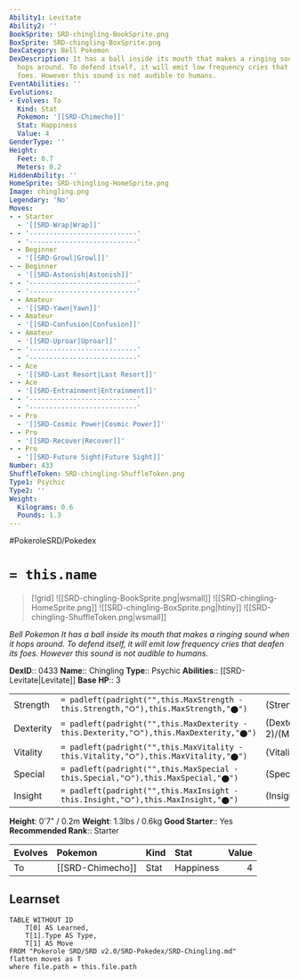 ```yaml
---
Ability1: Levitate
Ability2: ''
BookSprite: SRD-chingling-BookSprite.png
BoxSprite: SRD-chingling-BoxSprite.png
DexCategory: Bell Pokemon
DexDescription: It has a ball inside its mouth that makes a ringing sound when it
  hops around. To defend itself, it will emit low frequency cries that deafen its
  foes. However this sound is not audible to humans.
EventAbilities: ''
Evolutions:
- Evolves: To
  Kind: Stat
  Pokemon: '[[SRD-Chimecho]]'
  Stat: Happiness
  Value: 4
GenderType: ''
Height:
  Feet: 0.7
  Meters: 0.2
HiddenAbility: ''
HomeSprite: SRD-chingling-HomeSprite.png
Image: chingling.png
Legendary: 'No'
Moves:
- - Starter
  - '[[SRD-Wrap|Wrap]]'
- - '---------------------------'
  - '---------------------------'
- - Beginner
  - '[[SRD-Growl|Growl]]'
- - Beginner
  - '[[SRD-Astonish|Astonish]]'
- - '---------------------------'
  - '---------------------------'
- - Amateur
  - '[[SRD-Yawn|Yawn]]'
- - Amateur
  - '[[SRD-Confusion|Confusion]]'
- - Amateur
  - '[[SRD-Uproar|Uproar]]'
- - '---------------------------'
  - '---------------------------'
- - Ace
  - '[[SRD-Last Resort|Last Resort]]'
- - Ace
  - '[[SRD-Entrainment|Entrainment]]'
- - '---------------------------'
  - '---------------------------'
- - Pro
  - '[[SRD-Cosmic Power|Cosmic Power]]'
- - Pro
  - '[[SRD-Recover|Recover]]'
- - Pro
  - '[[SRD-Future Sight|Future Sight]]'
Number: 433
ShuffleToken: SRD-chingling-ShuffleToken.png
Type1: Psychic
Type2: ''
Weight:
  Kilograms: 0.6
  Pounds: 1.3
---
```


#PokeroleSRD/Pokedex

# `= this.name`

> [!grid]
> ![[SRD-chingling-BookSprite.png|wsmall]]
> ![[SRD-chingling-HomeSprite.png]]
> ![[SRD-chingling-BoxSprite.png|htiny]]
> ![[SRD-chingling-ShuffleToken.png|wsmall]]


*Bell Pokemon*
*It has a ball inside its mouth that makes a ringing sound when it hops around. To defend itself, it will emit low frequency cries that deafen its foes. However this sound is not audible to humans.*

**DexID**:: 0433
**Name**:: Chingling
**Type**:: Psychic
**Abilities**:: [[SRD-Levitate|Levitate]]
**Base HP**:: 3

|           |                                                                                        |                                          |
| --------- | -------------------------------------------------------------------------------------- | ---------------------------------------- |
| Strength  | `= padleft(padright("",this.MaxStrength - this.Strength,"⭘"),this.MaxStrength,"⬤")`    | (Strength::1)/(MaxStrength::3)   |
| Dexterity | `= padleft(padright("",this.MaxDexterity - this.Dexterity,"⭘"),this.MaxDexterity,"⬤")` | (Dexterity:: 2)/(MaxDexterity::4) |
| Vitality  | `= padleft(padright("",this.MaxVitality - this.Vitality,"⭘"),this.MaxVitality,"⬤")`    | (Vitality::2)/(MaxVitality::4)   |
| Special   | `= padleft(padright("",this.MaxSpecial - this.Special,"⭘"),this.MaxSpecial,"⬤")`       | (Special::2)/(MaxSpecial::4)     |
| Insight   | `= padleft(padright("",this.MaxInsight - this.Insight,"⭘"),this.MaxInsight,"⬤")`       | (Insight::2)/(MaxInsight::4)     |

**Height**: 0'7" / 0.2m
**Weight**: 1.3lbs / 0.6kg
**Good Starter**:: Yes
**Recommended Rank**:: Starter

| Evolves   | Pokemon          | Kind   | Stat      |   Value |
|:----------|:-----------------|:-------|:----------|--------:|
| To        | [[SRD-Chimecho]] | Stat   | Happiness |       4 |

## Learnset

```dataview
TABLE WITHOUT ID
    T[0] AS Learned,
    T[1].Type AS Type,
    T[1] AS Move
FROM "Pokerole SRD/SRD v2.0/SRD-Pokedex/SRD-Chingling.md"
flatten moves as T
where file.path = this.file.path
```
